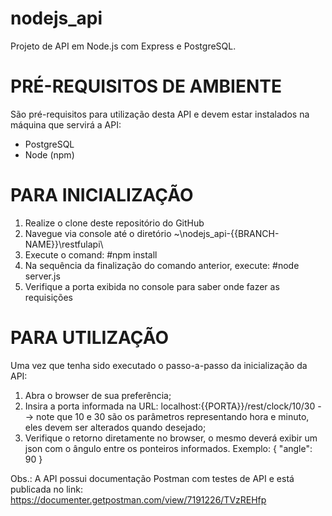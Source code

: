 # nodejs_api
Projeto de API em Node.js com Express e PostgreSQL.

# PRÉ-REQUISITOS DE AMBIENTE
São pré-requisitos para utilização desta API e devem estar instalados na máquina que servirá a API:
- PostgreSQL
- Node (npm)

# PARA INICIALIZAÇÃO
1. Realize o clone deste repositório do GitHub
2. Navegue via console até o diretório ~\nodejs_api-{{BRANCH-NAME}}\restfulapi\
3. Execute o comand: #npm install
4. Na sequência da finalização do comando anterior, execute: #node server.js
5. Verifique a porta exibida no console para saber onde fazer as requisições

# PARA UTILIZAÇÃO
Uma vez que tenha sido executado o passo-a-passo da inicialização da API:
1. Abra o browser de sua preferência;
2. Insira a porta informada na URL: localhost:{{PORTA}}/rest/clock/10/30 --> note que 10 e 30 são os parâmetros representando hora e minuto, eles devem ser alterados quando desejado;
3. Verifique o retorno diretamente no browser, o mesmo deverá exibir um json com o ângulo entre os ponteiros informados. Exemplo:
{
  "angle": 90
}

Obs.: A API possui documentação Postman com testes de API e está publicada no link: https://documenter.getpostman.com/view/7191226/TVzREHfp

